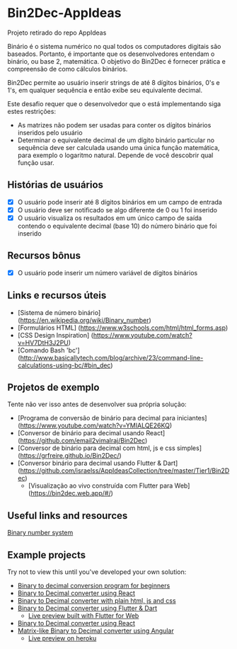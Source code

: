 # Bin2Dec-AppIdeas
Projeto retirado do repo AppIdeas

Binário é o sistema numérico no qual todos os computadores digitais são baseados.
Portanto, é importante que os desenvolvedores entendam o binário, ou base 2,
matemática. O objetivo do Bin2Dec é fornecer prática e
compreensão de como cálculos binários.

Bin2Dec permite ao usuário inserir strings de até 8 dígitos binários, 0's
e 1's, em qualquer sequência e então exibe seu equivalente decimal.

Este desafio requer que o desenvolvedor que o está implementando siga estes
restrições:

- As matrizes não podem ser usadas para conter os dígitos binários inseridos pelo usuário
- Determinar o equivalente decimal de um dígito binário particular no
    sequência deve ser calculada usando uma única função matemática, para
    exemplo o logaritmo natural. Depende de você descobrir qual função
    usar.

## Histórias de usuários

- [x] O usuário pode inserir até 8 dígitos binários em um campo de entrada
- [x] O usuário deve ser notificado se algo diferente de 0 ou 1 foi inserido
- [x] O usuário visualiza os resultados em um único campo de saída contendo o equivalente decimal (base 10) do número binário que foi inserido

## Recursos bônus

- [x] O usuário pode inserir um número variável de dígitos binários

## Links e recursos úteis

- [Sistema de número binário] (https://en.wikipedia.org/wiki/Binary_number)
- [Formulários HTML] (https://www.w3schools.com/html/html_forms.asp)
- [CSS Design Inspiration] (https://www.youtube.com/watch?v=HV7DtH3J2PU)
- [Comando Bash 'bc'] (http://www.basicallytech.com/blog/archive/23/command-line-calculations-using-bc/#bin_dec)

## Projetos de exemplo

Tente não ver isso antes de desenvolver sua própria solução:

- [Programa de conversão de binário para decimal para iniciantes] (https://www.youtube.com/watch?v=YMIALQE26KQ)
- [Conversor de binário para decimal usando React] (https://github.com/email2vimalraj/Bin2Dec)
- [Conversor de binário para decimal com html, js e css simples] (https://grfreire.github.io/Bin2Dec/)
- [Conversor binário para decimal usando Flutter & Dart] (https://github.com/israelss/AppIdeasCollection/tree/master/Tier1/Bin2Dec)
    - [Visualização ao vivo construída com Flutter para Web] (https://bin2dec.web.app/#/)

## Useful links and resources

[Binary number system](https://en.wikipedia.org/wiki/Binary_number)

## Example projects

Try not to view this until you've developed your own solution:

-   [Binary to decimal conversion program for beginners](https://www.youtube.com/watch?v=YMIALQE26KQ)
-   [Binary to Decimal converter using React](https://github.com/email2vimalraj/Bin2Dec)
-   [Binary to Decimal converter with plain html, js and css](https://grfreire.github.io/Bin2Dec/)
-   [Binary to Decimal converter using Flutter & Dart](https://github.com/israelss/AppIdeasCollection/tree/master/Tier1/Bin2Dec)
    -   [Live preview built with Flutter for Web](https://bin2dec.web.app/#/)
-   [Binary to Decimal converter using React](https://github.com/geoffctn/Bin2Dec)
-   [Matrix-like Binary to Decimal converter using Angular](https://github.com/ZangiefWins/MatrixBin2Dec)
    -   [Live preview on heroku](https://matrix-bin2dec.herokuapp.com/)
